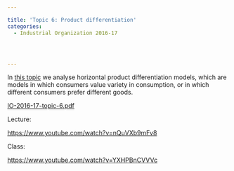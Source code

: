 ```yaml
---

title: 'Topic 6: Product differentiation'
categories:
  - Industrial Organization 2016-17




---
```

In <a href="http://www.tholden.org/wp-content/uploads/2016/12/IO-2016-17-topic-6.pdf">this topic</a> we analyse horizontal product differentiation models, which are models in which consumers value variety in consumption, or in which different consumers prefer different goods.

<div class="PDFcontainer">
<div class="PDFelement"><object data="http://www.tholden.org/wp-content/uploads/2016/12/IO-2016-17-topic-6.pdf" type="application/pdf" width="100%" height="100%"><a href="http://www.tholden.org/wp-content/uploads/2016/12/IO-2016-17-topic-6.pdf">IO-2016-17-topic-6.pdf</a></object></div>
</div>

Lecture:

https://www.youtube.com/watch?v=nQuVXb9mFv8

Class:

https://www.youtube.com/watch?v=YXHPBnCVVVc